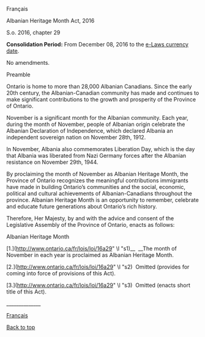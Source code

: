 [<a id="Top"></a>Français](http://www.ontario.ca/fr/lois/loi/16a29)

Albanian Heritage Month Act, 2016

S\.o\. 2016, chapter 29

__Consolidation Period:__ From December 08, 2016 to the [e\-Laws currency date](http://www.e-laws.gov.on.ca/navigation?file=currencyDates&lang=en)\.

No amendments\.

Preamble

Ontario is home to more than 28,000 Albanian Canadians\. Since the early 20th century, the Albanian\-Canadian community has made and continues to make significant contributions to the growth and prosperity of the Province of Ontario\.

November is a significant month for the Albanian community\. Each year, during the month of November, people of Albanian origin celebrate the Albanian Declaration of Independence, which declared Albania an independent sovereign nation on November 28th, 1912\. 

In November, Albania also commemorates Liberation Day, which is the day that Albania was liberated from Nazi Germany forces after the Albanian resistance on November 29th, 1944\.

By proclaiming the month of November as Albanian Heritage Month, the Province of Ontario recognizes the meaningful contributions immigrants have made in building Ontario’s communities and the social, economic, political and cultural achievements of Albanian\-Canadians throughout the province\. Albanian Heritage Month is an opportunity to remember, celebrate and educate future generations about Ontario’s rich history\.

Therefore, Her Majesty, by and with the advice and consent of the Legislative Assembly of the Province of Ontario, enacts as follows:

Albanian Heritage Month

<a id="s1"></a>	[1\.](http://www.ontario.ca/fr/lois/loi/16a29" \l "s1)__  __The month of November in each year is proclaimed as Albanian Heritage Month\.

<a id="s2"></a>	[2\.](http://www.ontario.ca/fr/lois/loi/16a29" \l "s2)  Omitted \(provides for coming into force of provisions of this Act\)\.

<a id="s3"></a>	[3\.](http://www.ontario.ca/fr/lois/loi/16a29" \l "s3)  Omitted \(enacts short title of this Act\)\.

\_\_\_\_\_\_\_\_\_\_\_\_\_\_

[Français](http://www.ontario.ca/fr/lois/loi/16a29)

[Back to top](#Top)


